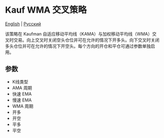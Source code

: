 # Kauf WMA 交叉策略
[English](README.md) | [Русский](README_ru.md)

该策略在 Kaufman 自适应移动平均线（KAMA）与加权移动平均线（WMA）交叉时交易。向上交叉时关闭空头仓位并可在允许的情况下开多头。向下交叉时关闭多头仓位并可在允许的情况下开空头。每个方向的开仓和平仓可通过参数单独启用。

## 参数
- K线类型
- AMA 周期
- 快速 EMA
- 慢速 EMA
- WMA 周期
- 开多
- 开空
- 平多
- 平空
